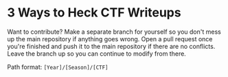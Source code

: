 # 3 Ways to Heck CTF Writeups

Want to contribute? Make a separate branch for yourself so you don't mess up the main repository if anything goes wrong. Open a pull request once you're finished and push it to the main repository if there are no conflicts. Leave the branch up so you can continue to modify from there.

Path format: `[Year]/[Season]/[CTF]`
